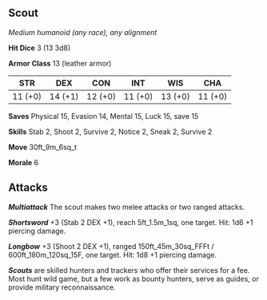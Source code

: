 ## Scout

*Medium humanoid (any race), any alignment*

**Hit Dice** 3 (13 3d8)

**Armor Class** 13 (leather armor)

| STR     | DEX     | CON     | INT     | WIS     | CHA     |
|---------|---------|---------|---------|---------|---------|
| 11 (+0) | 14 (+1) | 12 (+0) | 11 (+0) | 13 (+0) | 11 (+0) |

**Saves** Physical 15, Evasion 14, Mental 15, Luck 15, save 15

**Skills** Stab 2, Shoot 2, Survive 2, Notice 2, Sneak 2, Survive 2

**Move** 30ft\_9m\_6sq\_t

**Morale** 6

## Attacks

***Multiattack*** The scout makes two melee attacks or two ranged attacks.

***Shortsword*** +3 (Stab 2 DEX +1), reach 5ft\_1.5m\_1sq, one target. Hit: 1d6 +1 piercing damage.

***Longbow*** +3 (Shoot 2 DEX +1), ranged 150ft\_45m\_30sq\_FFFt / 600ft\_180m\_120sq\_15F, one target. Hit: 1d8 +1 piercing damage.

***Scouts*** are skilled hunters and trackers who offer their services for a fee. Most hunt wild game, but a few work as bounty hunters, serve as guides, or provide military reconnaissance.

